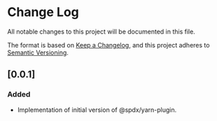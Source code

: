 <!--
SPDX-FileCopyrightText: 2023 SPDX contributors

SPDX-License-Identifier: CC0-1.0
-->

# Change Log
All notable changes to this project will be documented in this file.

The format is based on [Keep a Changelog](https://keepachangelog.com/en/1.0.0/),
and this project adheres to [Semantic Versioning](https://semver.org/spec/v2.0.0.html).

## [0.0.1]
### Added
- Implementation of initial version of @spdx/yarn-plugin.

